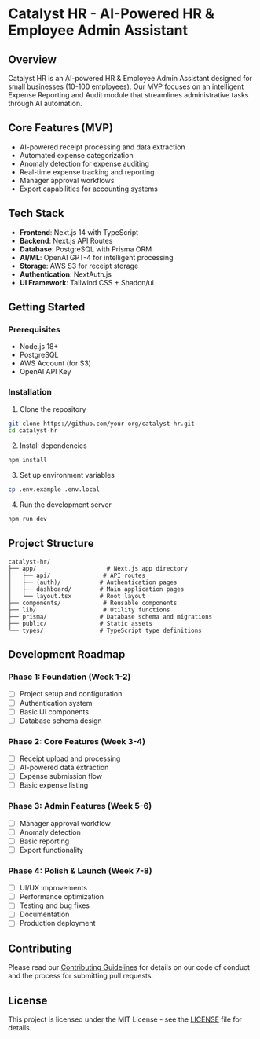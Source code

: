# Catalyst HR - AI-Powered HR & Employee Admin Assistant

## Overview

Catalyst HR is an AI-powered HR & Employee Admin Assistant designed for small businesses (10-100 employees). Our MVP focuses on an intelligent Expense Reporting and Audit module that streamlines administrative tasks through AI automation.

## Core Features (MVP)

- AI-powered receipt processing and data extraction
- Automated expense categorization
- Anomaly detection for expense auditing
- Real-time expense tracking and reporting
- Manager approval workflows
- Export capabilities for accounting systems

## Tech Stack

- **Frontend**: Next.js 14 with TypeScript
- **Backend**: Next.js API Routes
- **Database**: PostgreSQL with Prisma ORM
- **AI/ML**: OpenAI GPT-4 for intelligent processing
- **Storage**: AWS S3 for receipt storage
- **Authentication**: NextAuth.js
- **UI Framework**: Tailwind CSS + Shadcn/ui

## Getting Started

### Prerequisites

- Node.js 18+
- PostgreSQL
- AWS Account (for S3)
- OpenAI API Key

### Installation

1. Clone the repository

```bash
git clone https://github.com/your-org/catalyst-hr.git
cd catalyst-hr
```

2. Install dependencies

```bash
npm install
```

3. Set up environment variables

```bash
cp .env.example .env.local
```

4. Run the development server

```bash
npm run dev
```

## Project Structure

```
catalyst-hr/
├── app/                    # Next.js app directory
│   ├── api/               # API routes
│   ├── (auth)/           # Authentication pages
│   ├── dashboard/        # Main application pages
│   └── layout.tsx        # Root layout
├── components/            # Reusable components
├── lib/                   # Utility functions
├── prisma/               # Database schema and migrations
├── public/               # Static assets
└── types/                # TypeScript type definitions
```

## Development Roadmap

### Phase 1: Foundation (Week 1-2)

- [ ] Project setup and configuration
- [ ] Authentication system
- [ ] Basic UI components
- [ ] Database schema design

### Phase 2: Core Features (Week 3-4)

- [ ] Receipt upload and processing
- [ ] AI-powered data extraction
- [ ] Expense submission flow
- [ ] Basic expense listing

### Phase 3: Admin Features (Week 5-6)

- [ ] Manager approval workflow
- [ ] Anomaly detection
- [ ] Basic reporting
- [ ] Export functionality

### Phase 4: Polish & Launch (Week 7-8)

- [ ] UI/UX improvements
- [ ] Performance optimization
- [ ] Testing and bug fixes
- [ ] Documentation
- [ ] Production deployment

## Contributing

Please read our [Contributing Guidelines](CONTRIBUTING.md) for details on our code of conduct and the process for submitting pull requests.

## License

This project is licensed under the MIT License - see the [LICENSE](LICENSE) file for details.
